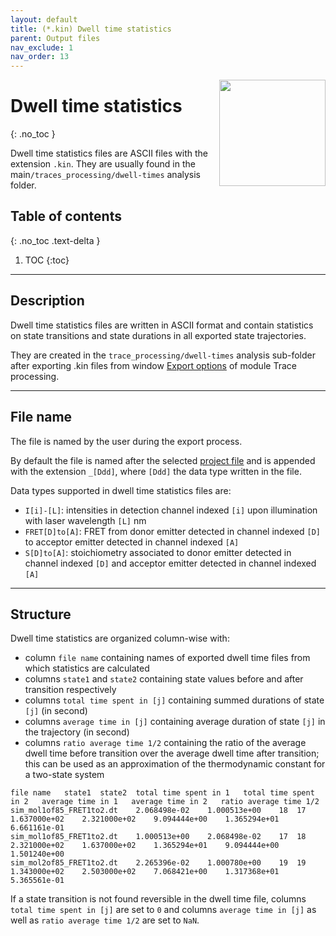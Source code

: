 ```yaml
---
layout: default
title: (*.kin) Dwell time statistics
parent: Output files
nav_exclude: 1
nav_order: 13
---
```


<img src="../assets/images/logos/logo-output-files_400px.png" width="170" style="float:right; margin-left: 15px;"/>

# Dwell time statistics
{: .no_toc }

Dwell time statistics files are ASCII files with the extension `.kin`. They are usually found in the main`/traces_processing/dwell-times` analysis folder.

## Table of contents
{: .no_toc .text-delta }

1. TOC
{:toc}


---

## Description

Dwell time statistics files are written in ASCII format and contain statistics on state transitions and state durations in all exported state trajectories.

They are created in the `trace_processing/dwell-times` analysis sub-folder after exporting .kin files from window 
[Export options](../trace-processing/functionalities/set-export-options.html#export-dwell-times) of module Trace processing.


---

## File name

The file is named by the user during the export process.

By default the file is named after the selected <u>project file</u> and is appended with the extension `_[Ddd]`, where `[Ddd]` the data type written in the file.

Data types supported in dwell time statistics files are:
* `I[i]-[L]`: intensities in detection channel indexed `[i]` upon illumination with laser wavelength `[L]` nm
* `FRET[D]to[A]`: FRET from donor emitter detected in channel indexed `[D]` to acceptor emitter detected in channel indexed `[A]`
* `S[D]to[A]`: stoichiometry associated to donor emitter detected in channel indexed `[D]` and acceptor emitter detected in channel indexed `[A]`


---

## Structure

Dwell time statistics are organized column-wise with:
* column `file name` containing names of exported dwell time files from which statistics are calculated
* columns `state1` and `state2` containing state values before and after transition respectively
* columns `total time spent in [j]` containing summed durations of state `[j]` (in second)
* columns `average time in [j]` containing average duration of state `[j]` in the trajectory (in second)
* columns `ratio average time 1/2` containing the ratio of the average dwell time before transition over the average dwell time after transition; this can be used as an approximation of the thermodynamic constant for a two-state system

```
file name	state1	state2	total time spent in 1	total time spent in 2	average time in 1	average time in 2	ratio average time 1/2
sim_mol1of85_FRET1to2.dt	2.068498e-02	1.000513e+00	18	17	1.637000e+02	2.321000e+02	9.094444e+00	1.365294e+01	6.661161e-01
sim_mol1of85_FRET1to2.dt	1.000513e+00	2.068498e-02	17	18	2.321000e+02	1.637000e+02	1.365294e+01	9.094444e+00	1.501240e+00
sim_mol2of85_FRET1to2.dt	2.265396e-02	1.000780e+00	19	19	1.343000e+02	2.503000e+02	7.068421e+00	1.317368e+01	5.365561e-01
```

If a state transition is not found reversible in the dwell time file, columns `total time spent in [j]` are set to `0` and columns `average time in [j]` as well as `ratio average time 1/2` are set to `NaN`.
